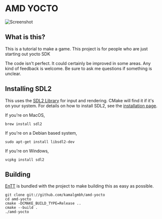 # AMD YOCTO 


![Screenshot](https://i.imgur.com/J5RDcIz.png)

## What is this?

This is a tutorial  to make a game. This project
is for people who are just starting out yocto SDK 

The code isn't perfect. It could certainly be improved in some areas. Any kind
of feedback is welcome. Be sure to ask me questions if something is unclear.


## Installing SDL2

This uses the [SDL2 Library](https://www.libsdl.org/) for input and rendering.
CMake will find it if it's on your system. For details on how to install SDL2,
see the [installation page](https://wiki.libsdl.org/Installation).

If you're on MacOS,

```
brew install sdl2
```

If you're on a Debian based system,

```
sudo apt-get install libsdl2-dev
```

If you're on Windows,

```
vcpkg install sdl2
```

## Building

[EnTT](https://github.com/skypjack/entt) is bundled with the project to make
building this as easy as possible.

```
git clone git://github.com/kamalgmbh/amd-yocto
cd amd-yocto
cmake -DCMAKE_BUILD_TYPE=Release ..
cmake --build .
./amd-yocto
```
